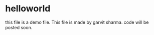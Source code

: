 # helloworld
this file is a demo file.
This file is made by garvit sharma.
code will be posted soon.
